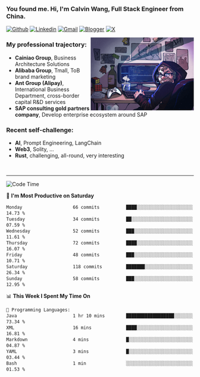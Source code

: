 <!-- Greeting -->
### You found me. Hi, I'm Calvin Wang, Full Stack Engineer from China.

[![Github](https://img.shields.io/badge/-Github-000?style=flat&logo=Github&logoColor=white)](https://github.com/wangjunneil)
[![Linkedin](https://img.shields.io/badge/-LinkedIn-blue?style=flat&logo=Linkedin&logoColor=white)](https://www.linkedin.com/in/wangjunneil/)
[![Gmail](https://img.shields.io/badge/-Gmail-c14438?style=flat&logo=Gmail&logoColor=white)](mailto:wangjunneil@gmail.com)
[![Blogger](https://img.shields.io/badge/-Blogger-gray?style=flat&logo=Blogger&logoColor=white)](https://www.wangjun.dev)
[![X](https://img.shields.io/badge/-Twitter-gray?style=flat&logo=X&logoColor=white)](https://twitter.com/0xICalvin)

<!--Introduction -->

<img align="right" alt="img" src="https://raw.githubusercontent.com/wangjunneil/wangjunneil/main/imgs/cover_image.png" width="55%" height="auto" />

### My professional trajectory: 
- **Cainiao Group**, Business Architecture Solutions
- **Alibaba Group**, Tmall, ToB brand marketing
- **Ant Group (Alipay)**, International Business Department, cross-border capital R&D services
- **SAP consulting gold partners company**, Develop enterprise ecosystem around SAP
### Recent self-challenge:
- **AI**, Prompt Engineering, LangChain
- **Web3**, Solity, ...
- **Rust**, challenging, all-round, very interesting

<br/>

---
<!-- Your badges -->

<!--START_SECTION:waka-->
![Code Time](http://img.shields.io/badge/Code%20Time-330%20hrs%2054%20mins-blue)

📅 **I'm Most Productive on Saturday** 

```text
Monday                   66 commits          ████░░░░░░░░░░░░░░░░░░░░░   14.73 % 
Tuesday                  34 commits          ██░░░░░░░░░░░░░░░░░░░░░░░   07.59 % 
Wednesday                52 commits          ███░░░░░░░░░░░░░░░░░░░░░░   11.61 % 
Thursday                 72 commits          ████░░░░░░░░░░░░░░░░░░░░░   16.07 % 
Friday                   48 commits          ███░░░░░░░░░░░░░░░░░░░░░░   10.71 % 
Saturday                 118 commits         ███████░░░░░░░░░░░░░░░░░░   26.34 % 
Sunday                   58 commits          ███░░░░░░░░░░░░░░░░░░░░░░   12.95 % 
```


📊 **This Week I Spent My Time On** 

```text
💬 Programming Languages: 
Java                     1 hr 10 mins        ██████████████████░░░░░░░   73.34 % 
XML                      16 mins             ████░░░░░░░░░░░░░░░░░░░░░   16.81 % 
Markdown                 4 mins              █░░░░░░░░░░░░░░░░░░░░░░░░   04.87 % 
YAML                     3 mins              █░░░░░░░░░░░░░░░░░░░░░░░░   03.44 % 
Bash                     1 min               ░░░░░░░░░░░░░░░░░░░░░░░░░   01.53 % 
```


<!--END_SECTION:waka-->
